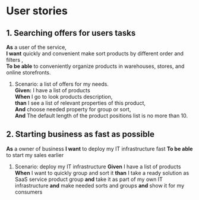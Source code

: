 # User stories

## 1. Searching offers for users tasks 

**As** a user of the service, \
**I want** quickly and convenient make sort products by different order and filters , \
**To be able** to conveniently organize products in warehouses, stores, and online storefronts.

1. Scenario: a list of offers for my needs. \
   **Given:** I have a list of products  \
   **When** I go to look products description, \
   **than** I see a list of relevant properties of this product, \
   **And** choose needed property for group or sort, \
   **And** The default length of the product positions list is no more than 10.

## 2. Starting business as fast as possible 

**As** a owner of business 
**I want** to deploy my IT infrastructure fast 
**To be able** to start my sales earlier

1. Scenario: deploy my IT infrastructure
   **Given** I have a list of products
   **When** I want to quickly group and sort it
   **than** I take a ready solution as SaaS service product group
   **and** take it as part of my own IT infrastructure
   **and** make needed sorts and groups
   **and** show it for my consumers
